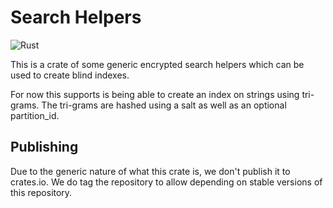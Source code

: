 # Search Helpers

![Rust](https://github.com/IronCoreLabs/search-helpers/workflows/Rust/badge.svg)

This is a crate of some generic encrypted search helpers which can be used to create blind indexes.

For now this supports is being able to create an index on strings using tri-grams. The tri-grams are hashed
using a salt as well as an optional partition_id.

## Publishing

Due to the generic nature of what this crate is, we don't publish it to crates.io. We do tag the repository to allow
depending on stable versions of this repository.
